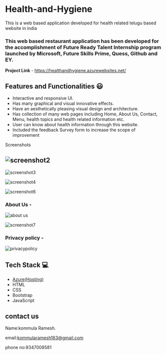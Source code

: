 # Health-and-Hygiene


This is a web based application developed for health related telugu based website in india

### This web based restaurant application has been developed for the accomplishment of Future Ready Talent Internship program launched by Microsoft, Future Skills Prime, Quess, Github and EY.


**Project Link** - https://healthandhygiene.azurewebsites.net/


## Features and Functionalities 😃

- Interactive and responsive UI.
- Has many graphical and visual innovative effects.
- Have an aesthetically pleasing visual design and architecture.
- Has collection of many web pages including Home, About Us, Contact, Menu, health topics and health related information etc.
- User can know about health information through this website.
- Included the feedback Survey form to increase the scope of improvement 

Screenshots


## ![screenshot2](https://user-images.githubusercontent.com/114379660/197346348-16455857-ae10-470f-ac81-78ebb1a48d4d.png)

![screenshot3](https://user-images.githubusercontent.com/114379660/197346382-d8060e9f-77ee-4d3d-b501-847b21c64181.png)


   ![screenshot4](https://user-images.githubusercontent.com/114379660/197346389-d10111f7-25d2-458a-a098-f4bcd4c2d484.png)

![screenshot6](https://user-images.githubusercontent.com/114379660/197346430-2eaf253a-de65-4797-a069-fb7ba262a265.png)

### About Us -

![about us](https://user-images.githubusercontent.com/114379660/197346628-d1ba3d76-b26f-4acd-a89b-e196d84b3d5e.png)


![screenshot7](https://user-images.githubusercontent.com/114379660/197346441-332c8f60-b4ef-447b-8b18-61b3680e2509.png)



### Privacy policy -


![privacypolicy](https://user-images.githubusercontent.com/114379660/196401531-7f7f6a70-71b7-4bb2-9bb1-4a25effd9a08.png)




## Tech Stack 💻

- [Azure(Hosting)](https://azure.microsoft.com/en-in/features/azure-portal/)
- HTML
- CSS
- Bootstrap
- JavaScript

## contact us
Name:kommula Ramesh.

email:kommularamesh163@gmail.com

phone no:9347008581
